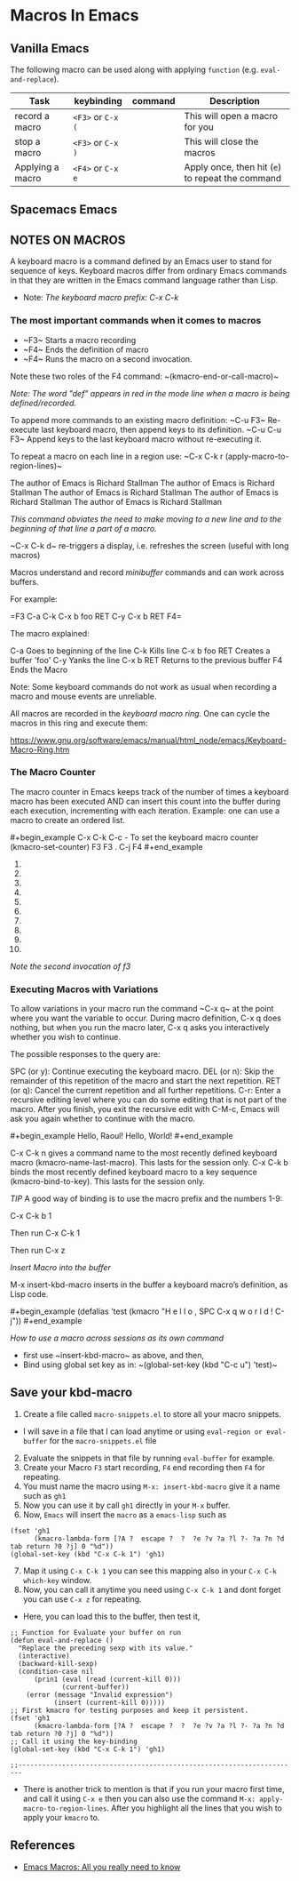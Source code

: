 # Macros In Emacs
## Vanilla Emacs
The following macro can be used along with applying `function` (e.g. `eval-and-replace`).

| Task             | keybinding        | command | Description                                      |
|------------------|-------------------|---------|--------------------------------------------------|
| record a macro   | `<F3>` or `C-x (` |         | This will open a macro for you                   |
| stop a macro     | `<F3>` or `C-x )` |         | This will close the macros                       |
| Applying a macro | `<F4>` or `C-x e` |         | Apply once, then hit (`e`) to repeat the command |

## Spacemacs Emacs


## NOTES ON MACROS
A keyboard macro is a command defined by an Emacs user to stand for sequence of keys. Keyboard macros differ from
ordinary Emacs commands in that they are written in the Emacs command language rather than Lisp.
- Note: *The keyboard macro prefix: C-x C-k*

### The most important commands when it comes to macros
- ~F3~ Starts a macro recording
- ~F4~ Ends the definition of macro
- ~F4~ Runs the macro on a second invocation.

Note these two roles of the F4 command: ~(kmacro-end-or-call-macro)~

*Note: The word "def" appears in red in the mode line when a macro is being defined/recorded.*

To append more commands to an existing macro definition:
~C-u F3~ Re-execute last keyboard macro, then append keys to its definition.
~C-u C-u F3~ Append keys to the last keyboard macro without re-executing it.

To repeat a macro on each line in a region use: ~C-x C-k r (apply-macro-to-region-lines)~

The author of Emacs is Richard Stallman
The author of Emacs is Richard Stallman
The author of Emacs is Richard Stallman
The author of Emacs is Richard Stallman
The author of Emacs is Richard Stallman

_This command obviates the need to make moving to a new line and to the beginning of that line a part of a macro._

~C-x C-k d~ re-triggers a display, i.e. refreshes the screen (useful with long macros)

Macros understand and record *minibuffer* commands and can work across buffers.

For example:

=F3 C-a C-k C-x b foo RET C-y C-x b RET F4=

The macro explained:

C-a Goes to beginning of the line
C-k Kills line
C-x b foo RET Creates a buffer 'foo'
C-y Yanks the line
C-x b RET Returns to the previous buffer
F4 Ends the Macro

Note: Some keyboard commands do not work as usual when recording a macro and mouse events are unreliable.

All macros are recorded in the _keyboard macro ring_. One can cycle the macros in this ring and execute them:

https://www.gnu.org/software/emacs/manual/html_node/emacs/Keyboard-Macro-Ring.htm

### The Macro Counter

The macro counter in Emacs keeps track of the number of times a keyboard macro has been executed AND can insert this
count into the buffer during each execution, incrementing with each iteration.
Example: one can use a macro to create an ordered list.

#+begin_example
C-x C-k C-c - To set the keyboard macro counter (kmacro-set-counter)
F3 F3 . C-j F4
#+end_example

1.
2.
3.
4.
5.
6.
7.
8.
9.
10.




*Note the second invocation of f3*

### Executing Macros with Variations

To allow variations in your macro run the command ~C-x q~ at the point where you want the variable to occur. During
macro definition, C-x q does nothing, but when you run the macro later, C-x q asks you interactively whether you wish to
continue.

The possible responses to the query are:

SPC (or y): Continue executing the keyboard macro.
DEL (or n): Skip the remainder of this repetition of the macro and start the next repetition.
RET (or q): Cancel the current repetition and all further repetitions.
C-r: Enter a recursive editing level where you can do some editing that is not part of the macro. After you finish, you exit the recursive edit with C-M-c, Emacs will ask you again whether to continue with the macro.

#+begin_example
Hello, Raoul!
Hello, World!
#+end_example

C-x C-k n gives a command name to the most recently defined keyboard macro (kmacro-name-last-macro). This lasts for the session only.
C-x C-k b binds the most recently defined keyboard macro to a key sequence (kmacro-bind-to-key). This lasts for the session only.

*TIP* A good way of binding is to use the macro prefix and the numbers 1-9:

C-x C-k b 1

Then run C-x C-k 1

Then run C-x z

*Insert Macro into the buffer*

M-x insert-kbd-macro inserts in the buffer a keyboard macro’s definition, as Lisp code.

#+begin_example
(defalias 'test
	 (kmacro "H e l l o , SPC C-x q w o r l d ! C-j"))
#+end_example

*How to use a macro across sessions as its own command*

- first use ~insert-kbd-macro~ as above, and then,
- Bind using global set key as in: ~(global-set-key (kbd "C-c u") 'test)~

## Save your kbd-macro
1. Create a file called `macro-snippets.el` to store all your macro snippets.
  - I will save in a file that I can load anytime or using `eval-region or eval-buffer` for the `macro-snippets.el` file
2. Evaluate the snippets in that file by running `eval-buffer` for example.
3. Create your Macro `F3` start recording, `F4` end recording then `F4` for repeating.
4. You must name the macro using `M-x: insert-kbd-macro` give it a name such as `gh1`
5. Now you can use it by call `gh1` directly in your `M-x` buffer.
6. Now, `Emacs` will insert the `macro` as a `emacs-lisp` such as

```elisp
(fset 'gh1
      (kmacro-lambda-form [?A ?  escape ?  ?  ?e ?v ?a ?l ?- ?a ?n ?d tab return ?0 ?j] 0 "%d"))
(global-set-key (kbd "C-x C-k 1") 'gh1)
```
7. Map it using `C-x C-k 1` you can see this mapping also in your `C-x C-k` `which-key` window.
8. Now, you can call it anytime you need using `C-x C-k 1` and dont forget you can use `C-x z` for repeating.

- Here, you can load this to the buffer, then test it,

```elisp
;; Function for Evaluate your buffer on run
(defun eval-and-replace ()
  "Replace the preceding sexp with its value."
  (interactive)
  (backward-kill-sexp)
  (condition-case nil
      (prin1 (eval (read (current-kill 0)))
             (current-buffer))
    (error (message "Invalid expression")
           (insert (current-kill 0)))))
;; First kmacro for testing purposes and keep it persistent.
(fset 'gh1
      (kmacro-lambda-form [?A ?  escape ?  ?  ?e ?v ?a ?l ?- ?a ?n ?d tab return ?0 ?j] 0 "%d"))
;; Call it using the key-binding
(global-set-key (kbd "C-x C-k 1") 'gh1)

;;-----------------------------------------------------------------------
```
- There is another trick to mention is that if you run your macro first time, and call it using `C-x e` then you can
  also use the command `M-x: apply-macro-to-region-lines`. After you highlight all the lines that you wish to apply your
  `kmacro` to.



## References
- [Emacs Macros: All you really need to know](https://www.youtube.com/watch?v=_WLauBkO5rI)
